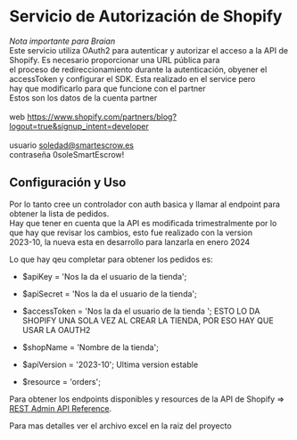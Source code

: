 # Servicio de Autorización de Shopify

*Nota importante para Braian*<br>
Este servicio utiliza OAuth2 para autenticar y autorizar el acceso a la API de Shopify. Es necesario proporcionar una URL pública para<br>
el proceso de redireccionamiento durante la autenticación, obyener el accessToken y configurar el SDK. Esta realizado en el service pero <br>
hay que modificarlo para que funcione con el partner<br>
Estos son los datos de la cuenta partner 	<br>		
web	https://www.shopify.com/partners/blog?logout=true&signup_intent=developer	<br>		
usuario	soledad@smartescrow.es			<br>
contraseña	0soleSmartEscrow!	<br>		


## Configuración y Uso
Por lo tanto cree un controlador con auth basica y llamar al endpoint para obtener la lista de pedidos. <br>
Hay que tener en cuenta que la API es modificada trimestralmente por lo que hay que revisar los cambios, esto fue realizado con la version <br>2023-10, la nueva esta en desarrollo para lanzarla en enero 2024<br>

Lo que hay qeu completar para obtener los pedidos es:<br>

* $apiKey = 'Nos la da el usuario de la tienda';<br>
* $apiSecret = 'Nos la da el usuario de la tienda';<br>
* $accessToken = 'Nos la da el usuario de la tienda '; ESTO LO DA SHOPIFY UNA SOLA VEZ AL CREAR LA TIENDA, POR ESO HAY QUE USAR LA OAUTH2<br>        

* $shopName = 'Nombre de la tienda';<br>
* $apiVersion = '2023-10'; Ultima version estable<br>
* $resource = 'orders';<br>

Para obtener los endpoints disponibles y resources de la API de Shopify => [REST Admin API Reference](https://shopify.dev/docs/api/admin-rest#endpoints).<br>

Para mas detalles ver el archivo excel en la raiz del proyecto<br>